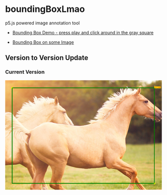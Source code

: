 # boundingBoxLmao
p5.js powered image annotation tool

* [Bounding Box Demo - press play and click around in the gray square](https://editor.p5js.org/hamza.ryzvy/sketches/sGSK2Bgly)

* [Bounding Box on some Image](https://editor.p5js.org/hamza.ryzvy/sketches/UhYIE21ye)
## Version to Version Update
### Current Version
![screenshot](horsebbscrrenshot.PNG)
